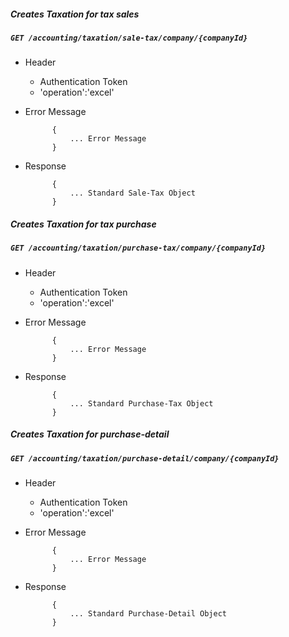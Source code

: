 ##### Creates Taxation for tax sales

##### `GET /accounting/taxation/sale-tax/company/{companyId}`
+ Header
	- Authentication Token
	- 'operation':'excel'
+ Error Message

			{
				... Error Message
			}            
+ Response

            {
                ... Standard Sale-Tax Object
            }

##### Creates Taxation for tax purchase

##### `GET /accounting/taxation/purchase-tax/company/{companyId}`
+ Header
	- Authentication Token
	- 'operation':'excel'
+ Error Message

			{
				... Error Message
			}            
+ Response

            {
                ... Standard Purchase-Tax Object
            }

			
##### Creates Taxation for purchase-detail

##### `GET /accounting/taxation/purchase-detail/company/{companyId}`
+ Header
	- Authentication Token
	- 'operation':'excel'
+ Error Message

			{
				... Error Message
			}            
+ Response

            {
                ... Standard Purchase-Detail Object
            }
